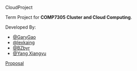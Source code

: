 CloudProject

Term Project for **COMP7305 Cluster and Cloud Computing**.

Developed By:

  - [@GaryGao](https://github.com/GaryGao829)
  - [@lexkaing]( )
  - [@BZbyr](https://github.com/BZbyr)
  - [@Yang Xiangyu]( )
  
  
[Proposal](https://docs.google.com/document/d/1zzrZSWjRAz3FpL2EyyuIOGwQPduTtCBiCcYJMfmvA4I/edit?usp=sharing)
